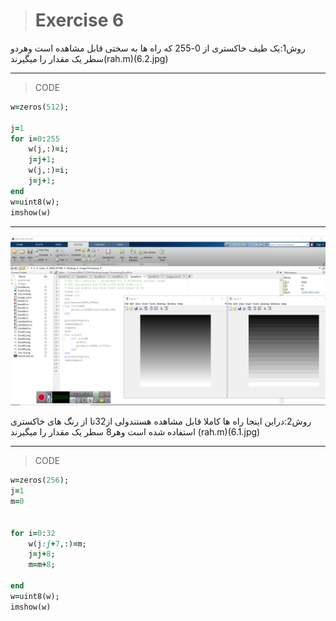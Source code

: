 > # Exercise 6
> 

روش1:یک طیف خاکستری از 0-255 که راه ها به سختی قابل مشاهده است وهردو سطر یک مقدار را میگیرند(rah.m)(6.2.jpg)
***
>CODE

```ruby
w=zeros(512);

j=1
for i=0:255
    w(j,:)=i;
    j=j+1;
    w(j,:)=i;
    j=j+1;
end
w=uint8(w);
imshow(w)
```

***
![alt text](https://github.com/semnan-university-ai/image-processing-class/blob/1f0ddad82bcb7784f43b0e724afda66e05c0bb43/excersiecs/alirezachaji/6/Exce06.png)



> 
روش2:دراین اینجا راه ها کاملا قابل مشاهده هستندولی از32تا از رنگ های خاکستری استفاده شده است وهر8 سطر یک مقدار را میگیرند
(rah.m)(6.1.jpg)
***
>CODE


```ruby
w=zeros(256);
j=1
m=0


for i=0:32
    w(j:j+7,:)=m;
    j=j+8;
    m=m+8;
    
end
w=uint8(w);
imshow(w)
```




